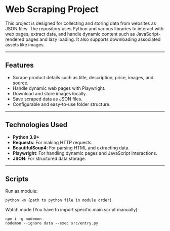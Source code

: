 # **Web Scraping Project**

This project is designed for collecting and storing data from websites as JSON files. The repository uses Python and various libraries to interact with web pages, extract data, and handle dynamic content such as JavaScript-rendered pages and lazy loading. It also supports downloading associated assets like images.

---

## **Features**

- Scrape product details such as title, description, price, images, and source.
- Handle dynamic web pages with Playwright.
- Download and store images locally.
- Save scraped data as JSON files.
- Configurable and easy-to-use folder structure.

---

## **Technologies Used**

- **Python 3.9+**
- **Requests**: For making HTTP requests.
- **BeautifulSoup4**: For parsing HTML and extracting data.
- **Playwright**: For handling dynamic pages and JavaScript interactions.
- **JSON**: For structured data storage.

---

## **Scripts**
Run as module:
```
python -m {path to python file in module order}
```
Watch mode (You have to import specific main script manually):
```
npm i -g nodemon 
nodemon --ignore data --exec src/entry.py
```

